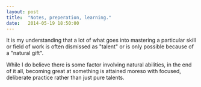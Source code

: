 ```yaml
---
layout: post
title:  "Notes, preperation, learning."
date:   2014-05-19 18:50:00 
---
```


It is my understanding that a lot of what goes into mastering a particular
skill or field of work is often dismissed as "talent" or is only possible
because of a "natural gift".

While I do believe there is some factor involving natural abilities, in the
end of it all, becoming great at something is attained moreso with focused,
deliberate practice rather than just pure talents.


